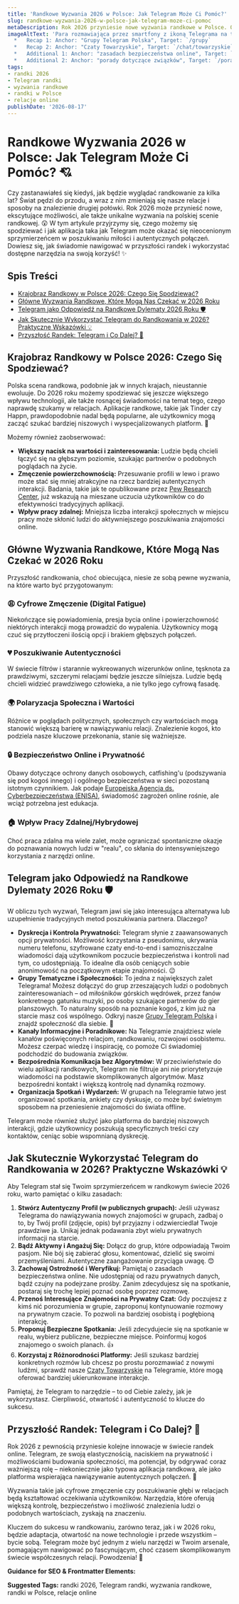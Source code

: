 ```yaml
---
title: 'Randkowe Wyzwania 2026 w Polsce: Jak Telegram Może Ci Pomóc?'
slug: randkowe-wyzwania-2026-w-polsce-jak-telegram-moze-ci-pomoc
metaDescription: Rok 2026 przyniesie nowe wyzwania randkowe w Polsce. Odkryj, jak Telegram może stać się Twoim sprzymierzeńcem w poszukiwaniu miłości i autentycznych relacji. ✨
imageAltText: 'Para rozmawiająca przez smartfony z ikoną Telegrama na tle panoramy polskiego miasta w 2026 roku.
  *   Recap 1: Anchor: "Grupy Telegram Polska", Target: `/grupy`
  *   Recap 2: Anchor: "Czaty Towarzyskie", Target: `/chat/towarzyskie`
  *   Additional 1: Anchor: "zasadach bezpieczeństwa online", Target: `/artykuly/bezpieczenstwo-online-telegram` (lub podobna kategoria/artykuł o bezpieczeństwie)
  *   Additional 2: Anchor: "porady dotyczące związków", Target: `/porady/zwiazki` (lub podobna kategoria z poradami)'
tags:
- randki 2026
- Telegram randki
- wyzwania randkowe
- randki w Polsce
- relacje online
publishDate: '2026-08-17'
---
```


# Randkowe Wyzwania 2026 w Polsce: Jak Telegram Może Ci Pomóc? 💘

Czy zastanawiałeś się kiedyś, jak będzie wyglądać randkowanie za kilka lat? Świat pędzi do przodu, a wraz z nim zmieniają się nasze relacje i sposoby na znalezienie drugiej połówki. Rok 2026 może przynieść nowe, ekscytujące możliwości, ale także unikalne wyzwania na polskiej scenie randkowej. 😲 W tym artykule przyjrzymy się, czego możemy się spodziewać i jak aplikacja taka jak Telegram może okazać się nieocenionym sprzymierzeńcem w poszukiwaniu miłości i autentycznych połączeń. Dowiesz się, jak świadomie nawigować w przyszłości randek i wykorzystać dostępne narzędzia na swoją korzyść! ✨

## Spis Treści
- [Krajobraz Randkowy w Polsce 2026: Czego Się Spodziewać?](#krajobraz-randkowy-w-polsce-2026-czego-się-spodziewać)
- [Główne Wyzwania Randkowe, Które Mogą Nas Czekać w 2026 Roku](#główne-wyzwania-randkowe-które-mogą-nas-czekać-w-2026-roku)
- [Telegram jako Odpowiedź na Randkowe Dylematy 2026 Roku 🛡️](#telegram-jako-odpowiedź-na-randkowe-dylematy-2026-roku-️)
- [Jak Skutecznie Wykorzystać Telegram do Randkowania w 2026? Praktyczne Wskazówki 💡](#jak-skutecznie-wykorzystać-telegram-do-randkowania-w-2026-praktyczne-wskazówki-)
- [Przyszłość Randek: Telegram i Co Dalej? 🚀](#przyszłość-randek-telegram-i-co-dalej-)

## Krajobraz Randkowy w Polsce 2026: Czego Się Spodziewać?

Polska scena randkowa, podobnie jak w innych krajach, nieustannie ewoluuje. Do 2026 roku możemy spodziewać się jeszcze większego wpływu technologii, ale także rosnącej świadomości na temat tego, czego naprawdę szukamy w relacjach. Aplikacje randkowe, takie jak Tinder czy Happn, prawdopodobnie nadal będą popularne, ale użytkownicy mogą zacząć szukać bardziej niszowych i wyspecjalizowanych platform. 🧐

Możemy również zaobserwować:
*   **Większy nacisk na wartości i zainteresowania:** Ludzie będą chcieli łączyć się na głębszym poziomie, szukając partnerów o podobnych poglądach na życie.
*   **Zmęczenie powierzchownością:** Przesuwanie profili w lewo i prawo może stać się mniej atrakcyjne na rzecz bardziej autentycznych interakcji. Badania, takie jak te opublikowane przez [Pew Research Center](https://www.pewresearch.org/internet/2023/02/02/the-virtues-and-downsides-of-online-dating/), już wskazują na mieszane uczucia użytkowników co do efektywności tradycyjnych aplikacji.
*   **Wpływ pracy zdalnej:** Mniejsza liczba interakcji społecznych w miejscu pracy może skłonić ludzi do aktywniejszego poszukiwania znajomości online.

## Główne Wyzwania Randkowe, Które Mogą Nas Czekać w 2026 Roku

Przyszłość randkowania, choć obiecująca, niesie ze sobą pewne wyzwania, na które warto być przygotowanym:

### 😩 Cyfrowe Zmęczenie (Digital Fatigue)
Niekończące się powiadomienia, presja bycia online i powierzchowność niektórych interakcji mogą prowadzić do wypalenia. Użytkownicy mogą czuć się przytłoczeni ilością opcji i brakiem głębszych połączeń.

### 💔 Poszukiwanie Autentyczności
W świecie filtrów i starannie wykreowanych wizerunków online, tęsknota za prawdziwymi, szczerymi relacjami będzie jeszcze silniejsza. Ludzie będą chcieli widzieć prawdziwego człowieka, a nie tylko jego cyfrową fasadę.

### 🌍 Polaryzacja Społeczna i Wartości
Różnice w poglądach politycznych, społecznych czy wartościach mogą stanowić większą barierę w nawiązywaniu relacji. Znalezienie kogoś, kto podziela nasze kluczowe przekonania, stanie się ważniejsze.

### 🔒 Bezpieczeństwo Online i Prywatność
Obawy dotyczące ochrony danych osobowych, catfishing'u (podszywania się pod kogoś innego) i ogólnego bezpieczeństwa w sieci pozostaną istotnym czynnikiem. Jak podaje [Europejska Agencja ds. Cyberbezpieczeństwa (ENISA)](https://www.enisa.europa.eu/), świadomość zagrożeń online rośnie, ale wciąż potrzebna jest edukacja.

### 🏠 Wpływ Pracy Zdalnej/Hybrydowej
Choć praca zdalna ma wiele zalet, może ograniczać spontaniczne okazje do poznawania nowych ludzi w "realu", co skłania do intensywniejszego korzystania z narzędzi online.

## Telegram jako Odpowiedź na Randkowe Dylematy 2026 Roku 🛡️

W obliczu tych wyzwań, Telegram jawi się jako interesująca alternatywa lub uzupełnienie tradycyjnych metod poszukiwania partnera. Dlaczego?

*   **Dyskrecja i Kontrola Prywatności:** Telegram słynie z zaawansowanych opcji prywatności. Możliwość korzystania z pseudonimu, ukrywania numeru telefonu, szyfrowane czaty end-to-end i samozniszczalne wiadomości dają użytkownikom poczucie bezpieczeństwa i kontroli nad tym, co udostępniają. To idealne dla osób ceniących sobie anonimowość na początkowym etapie znajomości. 😉
*   **Grupy Tematyczne i Społeczności:** To jedna z największych zalet Telegrama! Możesz dołączyć do grup zrzeszających ludzi o podobnych zainteresowaniach – od miłośników górskich wędrówek, przez fanów konkretnego gatunku muzyki, po osoby szukające partnerów do gier planszowych. To naturalny sposób na poznanie kogoś, z kim już na starcie masz coś wspólnego. Odkryj nasze [Grupy Telegram Polska](/grupy) i znajdź społeczność dla siebie. 🤝
*   **Kanały Informacyjne i Poradnikowe:** Na Telegramie znajdziesz wiele kanałów poświęconych relacjom, randkowaniu, rozwojowi osobistemu. Możesz czerpać wiedzę i inspirację, co pomoże Ci świadomiej podchodzić do budowania związków.
*   **Bezpośrednia Komunikacja bez Algorytmów:** W przeciwieństwie do wielu aplikacji randkowych, Telegram nie filtruje ani nie priorytetyzuje wiadomości na podstawie skomplikowanych algorytmów. Masz bezpośredni kontakt i większą kontrolę nad dynamiką rozmowy.
*   **Organizacja Spotkań i Wydarzeń:** W grupach na Telegramie łatwo jest organizować spotkania, ankiety czy dyskusje, co może być świetnym sposobem na przeniesienie znajomości do świata offline.

Telegram może również służyć jako platforma do bardziej niszowych interakcji, gdzie użytkownicy poszukują specyficznych treści czy kontaktów, ceniąc sobie wspomnianą dyskrecję.

## Jak Skutecznie Wykorzystać Telegram do Randkowania w 2026? Praktyczne Wskazówki 💡

Aby Telegram stał się Twoim sprzymierzeńcem w randkowym świecie 2026 roku, warto pamiętać o kilku zasadach:

1.  **Stwórz Autentyczny Profil (w publicznych grupach):** Jeśli używasz Telegrama do nawiązywania nowych znajomości w grupach, zadbaj o to, by Twój profil (zdjęcie, opis) był przyjazny i odzwierciedlał Twoje prawdziwe ja. Unikaj jednak podawania zbyt wielu prywatnych informacji na starcie.
2.  **Bądź Aktywny i Angażuj Się:** Dołącz do grup, które odpowiadają Twoim pasjom. Nie bój się zabierać głosu, komentować, dzielić się swoimi przemyśleniami. Autentyczne zaangażowanie przyciąga uwagę. 😊
3.  **Zachowaj Ostrożność i Weryfikuj:** Pamiętaj o zasadach bezpieczeństwa online. Nie udostępniaj od razu prywatnych danych, bądź czujny na podejrzane prośby. Zanim zdecydujesz się na spotkanie, postaraj się trochę lepiej poznać osobę poprzez rozmowę.
4.  **Przenoś Interesujące Znajomości na Prywatny Czat:** Gdy poczujesz z kimś nić porozumienia w grupie, zaproponuj kontynuowanie rozmowy na prywatnym czacie. To pozwoli na bardziej osobistą i pogłębioną interakcję.
5.  **Proponuj Bezpieczne Spotkania:** Jeśli zdecydujecie się na spotkanie w realu, wybierz publiczne, bezpieczne miejsce. Poinformuj kogoś znajomego o swoich planach. 👍
6.  **Korzystaj z Różnorodności Platformy:** Jeśli szukasz bardziej konkretnych rozmów lub chcesz po prostu porozmawiać z nowymi ludźmi, sprawdź nasze [Czaty Towarzyskie](/chat/towarzyskie) na Telegramie, które mogą oferować bardziej ukierunkowane interakcje.

Pamiętaj, że Telegram to narzędzie – to od Ciebie zależy, jak je wykorzystasz. Cierpliwość, otwartość i autentyczność to klucze do sukcesu.

## Przyszłość Randek: Telegram i Co Dalej? 🚀

Rok 2026 z pewnością przyniesie kolejne innowacje w świecie randek online. Telegram, ze swoją elastycznością, naciskiem na prywatność i możliwościami budowania społeczności, ma potencjał, by odgrywać coraz ważniejszą rolę – niekoniecznie jako typowa aplikacja randkowa, ale jako platforma wspierająca nawiązywanie autentycznych połączeń. 💖

Wyzwania takie jak cyfrowe zmęczenie czy poszukiwanie głębi w relacjach będą kształtować oczekiwania użytkowników. Narzędzia, które oferują większą kontrolę, bezpieczeństwo i możliwość znalezienia ludzi o podobnych wartościach, zyskają na znaczeniu.

Kluczem do sukcesu w randkowaniu, zarówno teraz, jak i w 2026 roku, będzie adaptacja, otwartość na nowe technologie i przede wszystkim – bycie sobą. Telegram może być jednym z wielu narzędzi w Twoim arsenale, pomagającym nawigować po fascynującym, choć czasem skomplikowanym świecie współczesnych relacji. Powodzenia! 🎉

**Guidance for SEO & Frontmatter Elements:**




**Suggested Tags:**
randki 2026, Telegram randki, wyzwania randkowe, randki w Polsce, relacje online
